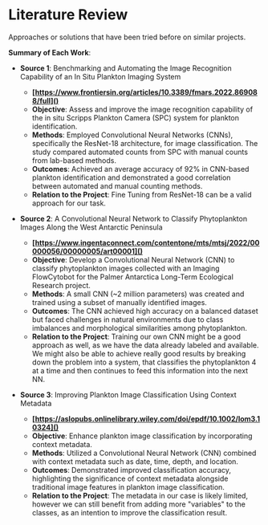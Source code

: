 # Literature Review

Approaches or solutions that have been tried before on similar projects.

**Summary of Each Work**:

- **Source 1**: Benchmarking and Automating the Image Recognition Capability of an In Situ Plankton Imaging System

  - **[https://www.frontiersin.org/articles/10.3389/fmars.2022.869088/full]()**
  - **Objective**: Assess and improve the image recognition capability of the in situ Scripps Plankton Camera (SPC) system for plankton identification.
  - **Methods**: Employed Convolutional Neural Networks (CNNs), specifically the ResNet-18 architecture, for image classification. The study compared automated counts from SPC with manual counts from lab-based methods.
  - **Outcomes**: Achieved an average accuracy of 92% in CNN-based plankton identification and demonstrated a good correlation between automated and manual counting methods.
  - **Relation to the Project**: Fine Tuning from ResNet-18 can be a valid approach for our task.

- **Source 2**: A Convolutional Neural Network to Classify Phytoplankton Images Along the West Antarctic Peninsula

  - **[https://www.ingentaconnect.com/contentone/mts/mtsj/2022/00000056/00000005/art00001]()**
  - **Objective**: Develop a Convolutional Neural Network (CNN) to classify phytoplankton images collected with an Imaging FlowCytobot for the Palmer Antarctica Long-Term Ecological Research project.
  - **Methods**: A small CNN (~2 million parameters) was created and trained using a subset of manually identified images.
  - **Outcomes**: The CNN achieved high accuracy on a balanced dataset but faced challenges in natural environments due to class imbalances and morphological similarities among phytoplankton.
  - **Relation to the Project**: Training our own CNN might be a good approach as well, as we have the data already labeled and available. We might also be able to achieve really good results by breaking down the problem into a system, that classifies the phytoplankton 4 at a time and then continues to feed this information into the next NN.

- **Source 3**: Improving Plankton Image Classification Using Context Metadata

  - **[https://aslopubs.onlinelibrary.wiley.com/doi/epdf/10.1002/lom3.10324]()**
  - **Objective**: Enhance plankton image classification by incorporating context metadata.
  - **Methods**: Utilized a Convolutional Neural Network (CNN) combined with context metadata such as date, time, depth, and location.
  - **Outcomes**: Demonstrated improved classification accuracy, highlighting the significance of context metadata alongside traditional image features in plankton image classification.
  - **Relation to the Project**: The metadata in our case is likely limited, however we can still benefit from adding more "variables" to the classes, as an intention to improve the classification result.

